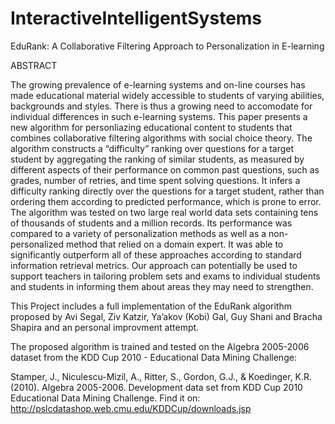 # InteractiveIntelligentSystems
EduRank: A Collaborative Filtering Approach to
Personalization in E-learning

ABSTRACT

The growing prevalence of e-learning systems and on-line courses
has made educational material widely accessible to students of varying abilities, backgrounds and styles. There is thus a growing need
to accomodate for individual differences in such e-learning systems. This paper presents a new algorithm for personliazing educational content to students that combines collaborative filtering algorithms with social choice theory. The algorithm constructs a “difficulty” ranking over questions for a target student by aggregating
the ranking of similar students, as measured by different aspects of
their performance on common past questions, such as grades, number of retries, and time spent solving questions. It infers a difficulty
ranking directly over the questions for a target student, rather than
ordering them according to predicted performance, which is prone
to error. The algorithm was tested on two large real world data sets
containing tens of thousands of students and a million records. Its
performance was compared to a variety of personalization methods
as well as a non-personalized method that relied on a domain expert. It was able to significantly outperform all of these approaches
according to standard information retrieval metrics. Our approach
can potentially be used to support teachers in tailoring problem sets
and exams to individual students and students in informing them
about areas they may need to strengthen.

This Project includes a full implementation of the EduRank algorithm proposed by Avi Segal, Ziv Katzir, Ya’akov (Kobi) Gal, Guy Shani and Bracha Shapira and an personal improvment attempt.

The proposed algorithm is trained and tested on the Algebra 2005-2006 dataset from the KDD Cup 2010 - Educational Data Mining Challenge:

Stamper, J., Niculescu-Mizil, A., Ritter, S., Gordon, G.J., & Koedinger, K.R. (2010). Algebra 2005-2006. Development data set from KDD Cup 2010 Educational Data Mining Challenge. Find it on: http://pslcdatashop.web.cmu.edu/KDDCup/downloads.jsp

